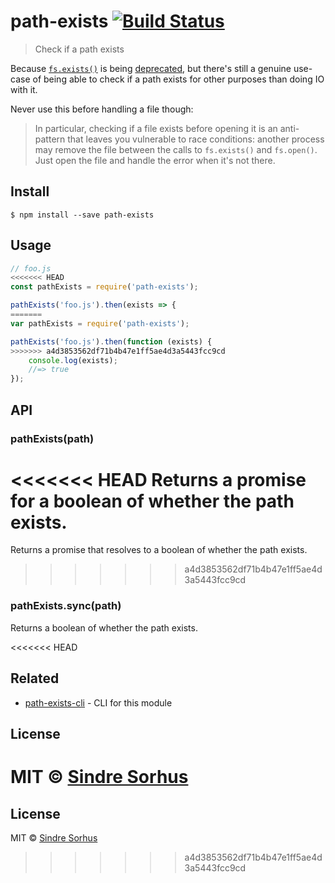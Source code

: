 # path-exists [![Build Status](https://travis-ci.org/sindresorhus/path-exists.svg?branch=master)](https://travis-ci.org/sindresorhus/path-exists)

> Check if a path exists

Because [`fs.exists()`](https://nodejs.org/api/fs.html#fs_fs_exists_path_callback) is being [deprecated](https://github.com/iojs/io.js/issues/103), but there's still a genuine use-case of being able to check if a path exists for other purposes than doing IO with it.

Never use this before handling a file though:

> In particular, checking if a file exists before opening it is an anti-pattern that leaves you vulnerable to race conditions: another process may remove the file between the calls to `fs.exists()` and `fs.open()`. Just open the file and handle the error when it's not there.


## Install

```
$ npm install --save path-exists
```


## Usage

```js
// foo.js
<<<<<<< HEAD
const pathExists = require('path-exists');

pathExists('foo.js').then(exists => {
=======
var pathExists = require('path-exists');

pathExists('foo.js').then(function (exists) {
>>>>>>> a4d3853562df71b4b47e1ff5ae4d3a5443fcc9cd
	console.log(exists);
	//=> true
});
```


## API

### pathExists(path)

<<<<<<< HEAD
Returns a promise for a boolean of whether the path exists.
=======
Returns a promise that resolves to a boolean of whether the path exists.
>>>>>>> a4d3853562df71b4b47e1ff5ae4d3a5443fcc9cd

### pathExists.sync(path)

Returns a boolean of whether the path exists.


<<<<<<< HEAD
## Related

- [path-exists-cli](https://github.com/sindresorhus/path-exists-cli) - CLI for this module


## License

MIT © [Sindre Sorhus](https://sindresorhus.com)
=======
## License

MIT © [Sindre Sorhus](http://sindresorhus.com)
>>>>>>> a4d3853562df71b4b47e1ff5ae4d3a5443fcc9cd
